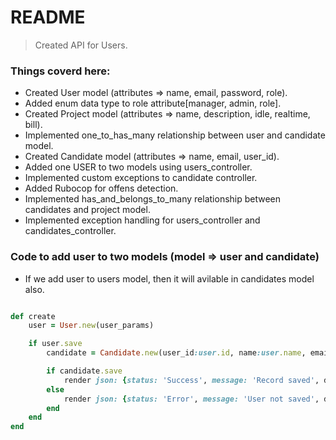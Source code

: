 # README

> Created API for Users.

### Things coverd here:

- Created User model (attributes => name, email, password, role).
- Added enum data type to role attribute[manager, admin, role].
- Created Project model (attributes => name, description, idle, realtime, bill).
- Implemented one_to_has_many relationship between user and candidate model.
- Created Candidate model (attributes => name, email, user_id).
- Added one USER to two models using users_controller.
- Implemented custom exceptions to candidate controller.
- Added Rubocop for offens detection.
- Implemented has_and_belongs_to_many relationship between candidates and project model.
- Implemented exception handling for users_controller and candidates_controller.



### Code to add user to two models (model => user and candidate)

- If we add user to users model, then it will avilable in candidates model also.

```ruby

def create
	user = User.new(user_params)

	if user.save
		candidate = Candidate.new(user_id:user.id, name:user.name, email:user.email)

		if candidate.save
			render json: {status: 'Success', message: 'Record saved', data:user}, status: :ok
		else
			render json: {status: 'Error', message: 'User not saved', data:user.error}, status: :unprocessable_entity
		end
	end
end
```

